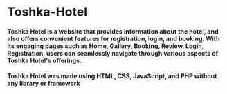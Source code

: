 # Toshka-Hotel
#### Toshka Hotel is a website that provides information about the hotel, and also offers convenient features for registration, login, and booking. With its engaging pages such as Home, Gallery, Booking, Review, Login, Registration, users can seamlessly navigate through various aspects of Toshka Hotel's offerings.
#### Toshka Hotel was made using HTML, CSS, JavaScript, and PHP without any library or framework
